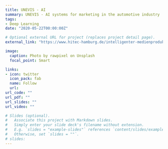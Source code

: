 ```yaml
---
title: UNEVIS - AI 
summary: UNEVIS - AI systems for marketing in the automotive industry .
tags:
- Deep Learning
date: "2020-05-22T00:00:00Z"

# Optional external URL for project (replaces project detail page).
external_link: "https://www.hitec-hamburg.de/intelligenter-medienproduktionsassistent-impa/"

image:
  caption: Photo by rawpixel on Unsplash
  focal_point: Smart

links:
- icon: twitter
  icon_pack: fab
  name: Follow
  url: 
url_code: ""
url_pdf: ""
url_slides: ""
url_video: ""

# Slides (optional).
#   Associate this project with Markdown slides.
#   Simply enter your slide deck's filename without extension.
#   E.g. `slides = "example-slides"` references `content/slides/example-slides.md`.
#   Otherwise, set `slides = ""`.
# slides: 
---
```



